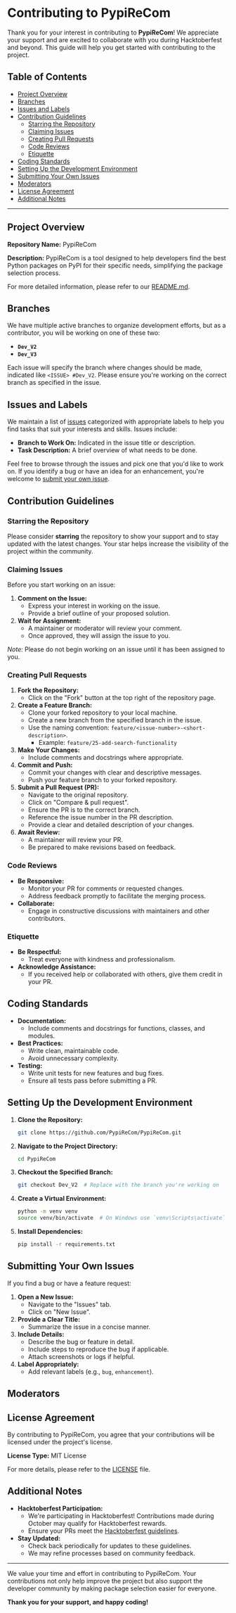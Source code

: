 # Contributing to PypiReCom

Thank you for your interest in contributing to **PypiReCom**! We appreciate your support and are excited to collaborate with you during Hacktoberfest and beyond. This guide will help you get started with contributing to the project.

## Table of Contents

- [Project Overview](#project-overview)
- [Branches](#branches)
- [Issues and Labels](#issues-and-labels)
- [Contribution Guidelines](#contribution-guidelines)
  - [Starring the Repository](#starring-the-repository)
  - [Claiming Issues](#claiming-issues)
  - [Creating Pull Requests](#creating-pull-requests)
  - [Code Reviews](#code-reviews)
  - [Etiquette](#etiquette)
- [Coding Standards](#coding-standards)
- [Setting Up the Development Environment](#setting-up-the-development-environment)
- [Submitting Your Own Issues](#submitting-your-own-issues)
- [Moderators](#Moderators)
- [License Agreement](#license-agreement)
- [Additional Notes](#additional-notes)

---

## Project Overview

**Repository Name:** PypiReCom

**Description:** PypiReCom is a tool designed to help developers find the best Python packages on PyPI for their specific needs, simplifying the package selection process.

For more detailed information, please refer to our [README.md](README.md).

## Branches

We have multiple active branches to organize development efforts, but as a contributor, you will be working on one of these two:

- **`Dev_V2`**
- **`Dev_V3`**

Each issue will specify the branch where changes should be made, indicated like `<ISSUE> #Dev_V2`. Please ensure you're working on the correct branch as specified in the issue.

## Issues and Labels

We maintain a list of [issues](https://github.com/PypiReCom/PypiReCom/issues) categorized with appropriate labels to help you find tasks that suit your interests and skills. Issues include:

- **Branch to Work On:** Indicated in the issue title or description.
- **Task Description:** A brief overview of what needs to be done.

Feel free to browse through the issues and pick one that you'd like to work on. If you identify a bug or have an idea for an enhancement, you're welcome to [submit your own issue](#submitting-your-own-issues).

## Contribution Guidelines

### Starring the Repository

Please consider **starring** the repository to show your support and to stay updated with the latest changes. Your star helps increase the visibility of the project within the community.

### Claiming Issues

Before you start working on an issue:

1. **Comment on the Issue:**
   - Express your interest in working on the issue.
   - Provide a brief outline of your proposed solution.
2. **Wait for Assignment:**
   - A maintainer or moderator will review your comment.
   - Once approved, they will assign the issue to you.

*Note:* Please do not begin working on an issue until it has been assigned to you.

### Creating Pull Requests

1. **Fork the Repository:**
   - Click on the "Fork" button at the top right of the repository page.
2. **Create a Feature Branch:**
   - Clone your forked repository to your local machine.
   - Create a new branch from the specified branch in the issue.
   - Use the naming convention: `feature/<issue-number>-<short-description>`.
     - Example: `feature/25-add-search-functionality`
3. **Make Your Changes:**
   - Include comments and docstrings where appropriate.
4. **Commit and Push:**
   - Commit your changes with clear and descriptive messages.
   - Push your feature branch to your forked repository.
5. **Submit a Pull Request (PR):**
   - Navigate to the original repository.
   - Click on "Compare & pull request".
   - Ensure the PR is to the correct branch.
   - Reference the issue number in the PR description.
   - Provide a clear and detailed description of your changes.
6. **Await Review:**
   - A maintainer will review your PR.
   - Be prepared to make revisions based on feedback.

### Code Reviews

- **Be Responsive:**
  - Monitor your PR for comments or requested changes.
  - Address feedback promptly to facilitate the merging process.
- **Collaborate:**
  - Engage in constructive discussions with maintainers and other contributors.

### Etiquette

- **Be Respectful:**
  - Treat everyone with kindness and professionalism.
- **Acknowledge Assistance:**
  - If you received help or collaborated with others, give them credit in your PR.

## Coding Standards

- **Documentation:**
  - Include comments and docstrings for functions, classes, and modules.
- **Best Practices:**
  - Write clean, maintainable code.
  - Avoid unnecessary complexity.
- **Testing:**
  - Write unit tests for new features and bug fixes.
  - Ensure all tests pass before submitting a PR.

## Setting Up the Development Environment

1. **Clone the Repository:**

   ```bash
   git clone https://github.com/PypiReCom/PypiReCom.git
   ```

2. **Navigate to the Project Directory:**

   ```bash
   cd PypiReCom
   ```

3. **Checkout the Specified Branch:**

   ```bash
   git checkout Dev_V2  # Replace with the branch you're working on
   ```

4. **Create a Virtual Environment:**

   ```bash
   python -m venv venv
   source venv/bin/activate  # On Windows use `venv\Scripts\activate`
   ```

5. **Install Dependencies:**

   ```bash
   pip install -r requirements.txt
   ```

## Submitting Your Own Issues

If you find a bug or have a feature request:

1. **Open a New Issue:**
   - Navigate to the "Issues" tab.
   - Click on "New Issue".
2. **Provide a Clear Title:**
   - Summarize the issue in a concise manner.
3. **Include Details:**
   - Describe the bug or feature in detail.
   - Include steps to reproduce the bug if applicable.
   - Attach screenshots or logs if helpful.
4. **Label Appropriately:**
   - Add relevant labels (e.g., `bug`, `enhancement`).

## Moderators


## License Agreement

By contributing to PypiReCom, you agree that your contributions will be licensed under the project's license.

**License Type:** MIT License

For more details, please refer to the [LICENSE](LICENSE) file.

## Additional Notes

- **Hacktoberfest Participation:**
  - We're participating in Hacktoberfest! Contributions made during October may qualify for Hacktoberfest rewards.
  - Ensure your PRs meet the [Hacktoberfest guidelines](https://hacktoberfest.digitalocean.com/details).
- **Stay Updated:**
  - Check back periodically for updates to these guidelines.
  - We may refine processes based on community feedback.

---

We value your time and effort in contributing to PypiReCom. Your contributions not only help improve the project but also support the developer community by making package selection easier for everyone.

**Thank you for your support, and happy coding!**
